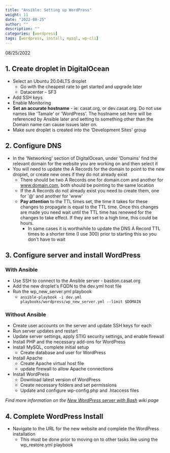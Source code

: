 ```yaml
---
title: "Ansible: Setting up WordPress"
weight: 11
date: "2022-08-25"
author: ""
description: ""
categories: [wordpress]
tags: [wordpress, install, mysql, wp-cli]
---
```


08/25/2022

## 1. Create droplet in DigitalOcean
- Select an Ubuntu 20.04LTS droplet
    - Go with the cheapest rate to get started and upgrade later
    - Datacenter - SF3
- Add SSH keys
- Enable Monitoring
- **Set an accurate hostname** - ie: casat.org, or dev.casat.org. Do not use names like 'Tamale' or 'WordPress'. The hostname set here will be referenced by Ansible later and setting to something other than the Domain name can cause issues later on.
- Make sure droplet is created into the 'Development Sites' group

## 2. Configure DNS
- In the 'Networking' section of DigitalOcean, under 'Domains' find the relevant domain for the website you are working on and then select it
- You will need to update the A Records for the domain to point to the new droplet, or create new ones if they do not already exist
    - There should be two A Records one for domain.com and another for www.domain.com, both should be pointing to the same location
    - If the A Records do not already exist you need to create them, one for '@' and another for 'www'
    - **Pay attention** to the TTL times set, the time it takes for these changes to propagate is equal to the TTL time. Once this changes are made you need wait until the TTL time has renewed for the changes to take effect. If they are set to a high time, this could be hours.
        - In same cases it is worthwhile to update the DNS A Record TTL times to a shorter time (I use 300) prior to starting this so you don't have to wait

## 3. Configure server and install WordPress
### With Ansible
- Use SSH to connect to the Ansible server - bastion.casat.org
- Add the new droplet's FQDN to the dev.yml host file
- Run the wp_new_server.yml playbook
    - ```ansible-playbook -i dev.yml playbooks/wordpress/wp_new_server.yml --limit $DOMAIN```

### Without Ansible
- Create user accounts on the server and update SSH keys for each
- Run server updates and restart
- Update server settings, apply STIG security settings, and enable firewall
- Install PHP and the necessary add-ons for WordPress
- Install MySQL, complete initial setup
    - Create database and user for WordPress
- Install Apache
    - Create Apache virtual host file
    - update firewall to allow Apache connections
- Install WordPress
    - Download latest version of WordPress
    - Create necessary folders and set permissions
    - Update and configure wp-config.php and .htaccess files

*Find more information on the [New WordPress server with Bash](it_resources/wordpress/new_lamp) wiki page*

## 4. Complete WordPress Install
- Navigate to the URL for the new website and complete the WordPress installation
    - This must be done prior to moving on to other tasks like using the wp_restore.yml playbook